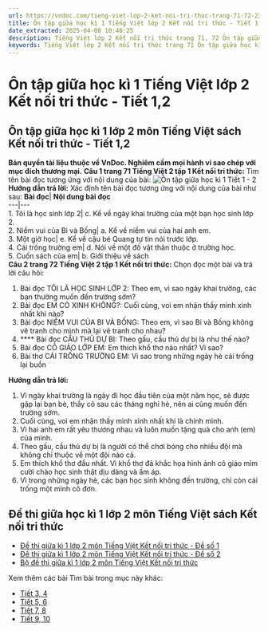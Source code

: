 ```yaml
---
url: https://vndoc.com/tieng-viet-lop-2-ket-noi-tri-thuc-trang-71-72-236912
title: Ôn tập giữa học kì 1 Tiếng Việt lớp 2 Kết nối tri thức - Tiết 1,2 - VnDoc.com
date_extracted: 2025-04-08 10:48:25
description: Tiếng Việt lớp 2 Kết nối tri thức trang 71, 72 Ôn tập giữa học kì 1 Tiết 1 - 2 được biên soạn nhằm giúp các em HS đạt kết quả tốt trong quá trình làm bài tập và học tập môn Tiếng Việt lớp 2.
keywords: Tiếng Việt lớp 2 Kết nối tri thức trang 71 Ôn tập giữa học kì 1,Ôn tập giữa học kì 1,tuần 9 Ôn tập giữa học kì 1,Ôn tập giữa học kì 1 tiết 1 - 2,tiếng việt lớp 2,sách tiếng việt 2,sách tiếng việt lớp 2,bài tập tiếng việt lớp 2,tiếng việt lớp 2 tập 1,học tiếng việt lớp 2,luyện tập tiếng việt lớp 2,tiếng việt lớp 2 kết nối tri thức,tiếng việt 2 kết nối tri thức,tiếng việt lớp 2 kết nối,kết nối tri thức,kết nối tri thức với cuộc sống,tiếng việt kết nối tri thức
---
```


# Ôn tập giữa học kì 1 Tiếng Việt lớp 2 Kết nối tri thức - Tiết 1,2
## **Ôn tập giữa học kì 1 lớp 2 môn Tiếng Việt sách Kết nối tri thức - Tiết 1,2**
**Bản quyền tài liệu thuộc về VnDoc. Nghiêm cấm mọi hành vi sao chép với mục đích thương mại.**
**Câu 1 trang 71 Tiếng Việt 2 tập 1 Kết nối tri thức:** Tìm tên bài đọc tương ứng với nội dung của bài:
![Ôn tập giữa học kì 1 Tiết 1 - 2](https://i.vdoc.vn/data/image/2021/06/29/tieng-viet-lop-2-ket-noi-tri-thuc-trang-71-72-1.jpg)
**Hướng dẫn trả lời:**
Xác định tên bài đọc tương ứng với nội dung của bài như sau:
**Bài đọc**| **Nội dung bài đọc**  
---|---  
1\. Tôi là học sinh lớp 2| c. Kể về ngày khai trường của một bạn học sinh lớp 2.  
2\. Niềm vui của Bi và Bống| a. Kể về niềm vui của hai anh em.  
3\. Một giờ học| e. Kể về cậu bé Quang tự tin nói trước lớp.  
4\. Cái trống trường em| d. Nói về một đồ vật thân thuộc ở trường học.  
5\. Cuốn  sách của em| b. Giới thiệu về sách  
**Câu 2 trang 72 Tiếng Việt 2 tập 1 Kết nối tri thức:** Chọn đọc một bài và trả lời câu hỏi:
  1. Bài đọc TÔI LÀ HỌC SINH LỚP 2: Theo em, vì sao ngày khai trường, các bạn thường muốn đến trường sớm?
  2. Bài đọc EM CÓ XINH KHÔNG?: Cuối cùng, voi em nhận thấy mình xinh nhất khi nào?
  3. Bài đọc NIỀM VUI CỦA BI VÀ BỐNG: Theo em, vì sao Bi và Bống không vẽ tranh cho mình mà lại vẽ tranh cho nhau?
  4. **** Bài đọc CẦU THỦ DỰ BỊ: Theo gấu, cầu thủ dự bị là như thế nào?
  5. Bài đọc CÔ GIÁO LỚP EM: Em thích khổ thơ nào nhất? Vì sao?
  6. Bài thơ CÁI TRỐNG TRƯỜNG EM: Vì sao trong những ngày hè cái trống lại buồn

**Hướng dẫn trả lời:**
  1. Vì ngày khai trường là ngày đi học đầu tiên của một năm học, sẽ được gặp lại bạn bè, thầy cô sau các tháng nghỉ hè, nên ai cũng muốn đến trường sớm.
  2. Cuối cùng, voi em nhận thấy mình xinh nhất khi là chính mình.
  3. Vì hai anh em rất yêu thương nhau và luôn muốn tặng quà cho anh \(em\) của mình.
  4. Theo gấu, cầu thủ dự bị là người có thể chơi bóng cho nhiều đội mà không chỉ thuộc về một đội nào cả.
  5. Em thích khổ thơ đầu nhất. Vì khổ thơ đã khắc họa hình ảnh cô giáo mỉm cười chào học sinh thật dịu dàng và ấm áp.
  6. Vì trong những ngày hè, các bạn học sinh không đến trường, chỉ còn cái trống một mình cô đơn.

## **Đề thi giữa học kì 1 lớp 2 môn Tiếng Việt sách Kết nối tri thức**
  * [Đề thi giữa kì 1 lớp 2 môn Tiếng Việt Kết nối tri thức - Đề số 1](<https://vndoc.com/de-thi-giua-ki-1-lop-2-mon-tieng-viet-ket-noi-tri-thuc-de-so-1-330421>)
  * [Đề thi giữa kì 1 lớp 2 môn Tiếng Việt Kết nối tri thức - Đề số 2](<https://vndoc.com/de-thi-giua-ki-1-lop-2-mon-tieng-viet-nam-2021-2022-245421>)
  * [Bộ đề thi giữa kì 1 lớp 2 môn Tiếng Việt Kết nối tri thức](<https://vndoc.com/bo-de-thi-giua-ki-1-lop-2-mon-tieng-viet-ket-noi-tri-thuc-330423>)

Xem thêm các bài Tìm bài trong mục này khác:
  * [Tiết 3, 4](</tieng-viet-lop-2-ket-noi-tri-thuc-trang-73-74-236921>)
  * [Tiết 5, 6](</tieng-viet-lop-2-ket-noi-tri-thuc-trang-74-75-236925>)
  * [Tiết 7, 8](</tieng-viet-lop-2-ket-noi-tri-thuc-trang-75-236935>)
  * [Tiết 9, 10](</tieng-viet-lop-2-ket-noi-tri-thuc-trang-76-77-236952>)

